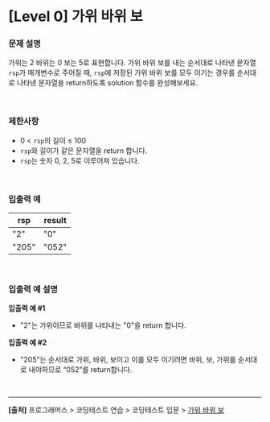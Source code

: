 # [Level 0] 가위 바위 보

### 문제 설명
가위는 2 바위는 0 보는 5로 표현합니다. 가위 바위 보를 내는 순서대로 나타낸 문자열 `rsp`가 매개변수로 주어질 때, `rsp`에 저장된 가위 바위 보를 모두 이기는 경우를 순서대로 나타낸 문자열을 return하도록 solution 함수를 완성해보세요.

<br>

### 제한사항
* 0 < `rsp`의 길이 ≤ 100
* `rsp`와 길이가 같은 문자열을 return 합니다.
* `rsp`는 숫자 0, 2, 5로 이루어져 있습니다.

<br>

### 입출력 예
|rsp|result|
|---|---|
|"2"|"0"|
|"205"|"052"|

<br>

### 입출력 예 설명
**입출력 예 #1**
* "2"는 가위이므로 바위를 나타내는 "0"을 return 합니다.

**입출력 예 #2**
* "205"는 순서대로 가위, 바위, 보이고 이를 모두 이기려면 바위, 보, 가위를 순서대로 내야하므로 “052”를 return합니다.

<br>

---
**[출처]** 프로그래머스 > 코딩테스트 연습 > 코딩테스트 입문 > [가위 바위 보](https://school.programmers.co.kr/learn/courses/30/lessons/120839)